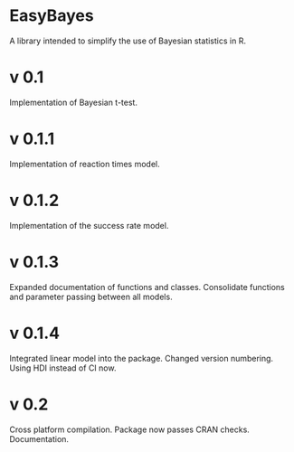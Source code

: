 # EasyBayes
A library intended to simplify the use of Bayesian statistics in R.

# v 0.1
Implementation of Bayesian t-test.

# v 0.1.1
Implementation of reaction times model.

# v 0.1.2
Implementation of the success rate model.

# v 0.1.3
Expanded documentation of functions and classes. Consolidate functions and parameter passing between all models.

# v 0.1.4
Integrated linear model into the package.
Changed version numbering.
Using HDI instead of CI now.

# v 0.2
Cross platform compilation.
Package now passes CRAN checks.
Documentation.